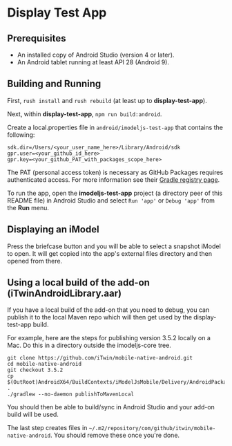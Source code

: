 # Display Test App

## Prerequisites

- An installed copy of Android Studio (version 4 or later).
- An Android tablet running at least API 28 (Android 9).

## Building and Running

First, `rush install` and `rush rebuild` (at least up to **display-test-app**).

Next, within **display-test-app**, `npm run build:android`.

Create a local.properties file in `android/imodeljs-test-app` that contains the following:

```
sdk.dir=/Users/<your_user_name_here>/Library/Android/sdk
gpr.user=<your_github_id_here>
gpr.key=<your_github_PAT_with_packages_scope_here>
```

The PAT (personal access token) is necessary as GitHub Packages requires authenticated access. For more information see their [Gradle registry page](https://docs.github.com/en/packages/working-with-a-github-packages-registry/working-with-the-gradle-registry).

To run the app, open the **imodeljs-test-app** project (a directory peer of this README file) in Android Studio and select `Run 'app'` or `Debug 'app'` from the **Run** menu.

## Displaying an iModel

Press the briefcase button and you will be able to select a snapshot iModel to open. It will get copied into the app's external files directory and then opened from there.

## Using a local build of the add-on (iTwinAndroidLibrary.aar)

If you have a local build of the add-on that you need to debug, you can publish it to the local Maven repo which will then get used by the display-test-app build.

For example, here are the steps for publishing version 3.5.2 locally on a Mac. Do this in a directory outside the imodeljs-core tree.

```shell
git clone https://github.com/iTwin/mobile-native-android.git
cd mobile-native-android
git checkout 3.5.2
cp $(OutRoot)AndroidX64/BuildContexts/iModelJsMobile/Delivery/AndroidPackages/iTwinAndroidLibrary.aar .
./gradlew --no-daemon publishToMavenLocal
```

You should then be able to build/sync in Android Studio and your add-on build will be used.

The last step creates files in `~/.m2/repository/com/github/itwin/mobile-native-android`. You should remove these once you're done.
